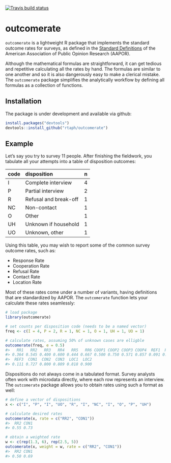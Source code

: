 
[![Travis build
status](https://travis-ci.org/rtaph/outcomerate.svg?branch=master)](https://travis-ci.org/rtaph/outcomerate)

# outcomerate

`outcomerate` is a lightweight R package that implements the standard
outcome rates for surveys, as defined in the [Standard
Definitions](https://www.aapor.org/Standards-Ethics/Standard-Definitions-\(1\).aspx)
of the American Association of Public Opinion Research (AAPOR).

Although the mathematical formulas are straightforward, it can get
tedious and repetitive calculating all the rates by hand. The formulas
are similar to one another and so it is also dangerously easy to make a
clerical mistake. The `outcomerate` package simplifies the analytically
workflow by defining all formulas as a collection of functions.

## Installation

The package is under development and available via github:

``` r
install.packages("devtools")
devtools::install_github("rtaph/outcomerate")
```

## Example

Let’s say you try to survey 11 people. After finishing the fieldwork,
you tabulate all your attempts into a table of disposition outcomes:

| code | disposition           | n |
| :--- | :-------------------- | -: |
| I    | Complete interview    | 4 |
| P    | Partial interview     | 2 |
| R    | Refusal and break-off | 1 |
| NC   | Non-contact           | 1 |
| O    | Other                 | 1 |
| UH   | Unknown if household  | 1 |
| UO   | Unknown, other        | 1 |

Using this table, you may wish to report some of the common survey
outcome rates, such as:

  - Response Rate
  - Cooperation Rate
  - Refusal Rate
  - Contact Rate
  - Location Rate

Most of these rates come under a number of variants, having definitions
that are standardized by AAPOR. The `outcomerate` function lets your
calculate these rates seamlessly:

``` r
# load package
library(outcomerate)

# set counts per disposition code (needs to be a named vector)
freq <- c(I = 4, P = 2, R = 1, NC = 1, O = 1, UH = 1, UO = 1)

# calculate rates, assuming 50% of unknown cases are elligble
outcomerate(freq, e = 0.5)
#>   RR1   RR2   RR3   RR4   RR5   RR6 COOP1 COOP2 COOP3 COOP4  REF1  REF2 
#> 0.364 0.545 0.400 0.600 0.444 0.667 0.500 0.750 0.571 0.857 0.091 0.100 
#>  REF3  CON1  CON2  CON3  LOC1  LOC2 
#> 0.111 0.727 0.800 0.889 0.818 0.900
```

Dispositions do not always come in a tabulated format. Survey analysts
often work with microdata directly, where each row represents an
interview. The `outcomerate` package allows you to obtain rates using
such a format as well:

``` r
# define a vector of dispositions
x <- c("I", "P", "I", "UO", "R", "I", "NC", "I", "O", "P", "UH")

# calculate desired rates
outcomerate(x, rate = c("RR2", "CON1"))
#>  RR2 CON1 
#> 0.55 0.73

# obtain a weighted rate
w <- c(rep(1.3, 6), rep(2.5, 5))
outcomerate(x, weight = w, rate = c("RR2", "CON1"))
#>  RR2 CON1 
#> 0.50 0.69
```
